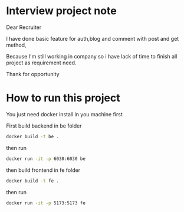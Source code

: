 # Interview project note

Dear Recruiter

I have done basic feature for auth,blog and comment with post and get method,

Because I'm still working in company so i have lack of time to finish all project as requirement need.

Thank for opportunity

# How to run this project

You just need docker install in you machine first

First build backend in be folder

```bash
docker build -t be .
```

then run

```bash
docker run -it -p 6030:6030 be
```
then build frontend in fe folder

```bash
docker build -t fe .
```

then run

```bash
docker run -it -p 5173:5173 fe
```

